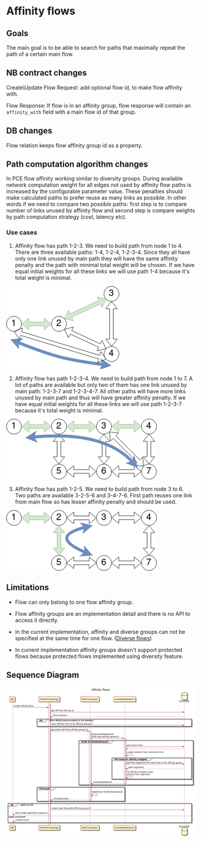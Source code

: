 # Affinity flows

## Goals
The main goal is to be able to search for paths that maximally repeat the path of a certain main flow.

## NB contract changes
Create\Update Flow Request: add optional flow id, to make flow affinity with.

Flow Response: If flow is in an affinity group, flow response will contain an `affinity_with` field 
with a main flow id of that group.

## DB changes
Flow relation keeps flow affinity group id as a property.

## Path computation algorithm changes
In PCE flow affinity working similar to diversity groups. During available network computation weight for all edges not used by affinity flow paths is increased by the configurable parameter value. These penalties should make calculated paths to prefer reuse as many links as possible. In other words if we need to compare two possible paths: first step is to compare number of links unused by affinity flow and second step is compare weights by path computation strategy (cost, latency etc).  

### Use cases
1. Affinity flow has path 1-2-3. We need to build path from node 1 to 4. There are three available paths: 1-4, 1-2-4, 1-2-3-4. Since they all have only one link unused by main path they will have the same affinity penalty and the path with minimal total weight will be chosen. If we have equal initial weights for all these links we will use path 1-4 because it's total weight is minimal.

![Use case 1](use-case-1.png)
 
2. Affinity flow has path 1-2-3-4. We need to build path from node 1 to 7. A lot of paths are available but only two of them has one link unused by main path: 1-2-3-7 and 1-2-3-4-7. All other paths will have more links unused by main path and thus will have greater affinity penalty. If we have equal initial weights for all these links we will use path 1-2-3-7 because it's total weight is minimal.     

![Use case 2](use-case-2.png)

3. Affinity flow has path 1-2-5. We need to build path from node 3 to 6. Two paths are available 3-2-5-6 and 3-4-7-6. First path reuses one link from main flow so has lesser affinity penalty and should be used.

![Use case 3](use-case-3.png)

## Limitations
 - Flow can only belong to one flow affinity group.

 - Flow affinity groups are an implementation detail and there is no API to access it directly.

 - In the current implementation, affinity and diverse groups can not be specified at the same time for one flow.
   ([Diverse flows](../pce-diverse-flows/pce-diverse-flows.md))

 - In current implementation affinity groups doesn't support protected flows because protected flows implemented using diversity feature.

## Sequence Diagram
![Create affinity flows](pce-affinity-flows-create.png)

